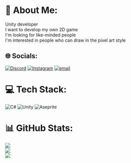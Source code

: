 # 💫 About Me:
Unity developer<br>I want to develop my own 2D game<br>I'm looking for like-minded people<br>I'm interested in people who can draw in the pixel art style


## 🌐 Socials:
[![Discord](https://img.shields.io/badge/Discord-%237289DA.svg?logo=discord&logoColor=white)](https://discord.gg/EugeneFreak) [![Instagram](https://img.shields.io/badge/Instagram-%23E4405F.svg?logo=Instagram&logoColor=white)](https://instagram.com/Schtormik) [![email](https://img.shields.io/badge/Email-D14836?logo=gmail&logoColor=white)](mailto:zenymedved@gmail.com) 

# 💻 Tech Stack:
![C#](https://img.shields.io/badge/c%23-%23239120.svg?style=for-the-badge&logo=csharp&logoColor=white) ![Unity](https://img.shields.io/badge/unity-%23000000.svg?style=for-the-badge&logo=unity&logoColor=white) ![Aseprite](https://img.shields.io/badge/Aseprite-FFFFFF?style=for-the-badge&logo=Aseprite&logoColor=#7D929E)
# 📊 GitHub Stats:
![](https://github-readme-stats.vercel.app/api?username=EugeneFreak&theme=panda&hide_border=false&include_all_commits=false&count_private=true)<br/>
![](https://nirzak-streak-stats.vercel.app/?user=EugeneFreak&theme=panda&hide_border=false)<br/>
![](https://github-readme-stats.vercel.app/api/top-langs/?username=EugeneFreak&theme=panda&hide_border=false&include_all_commits=false&count_private=true&layout=compact)

<!-- Proudly created with GPRM ( https://gprm.itsvg.in ) -->
